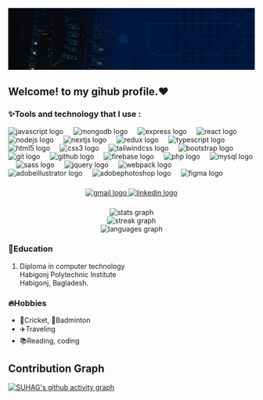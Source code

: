 <div align="center">
  <img src="img/github banner.gif" alt="Banner">
</div>

<h2 align="left">Welcome! to my gihub profile.❤️</h2>

<h3>✨Tools and technology that I use :</h3>
<div align="left">
 <img src="https://cdn.jsdelivr.net/gh/devicons/devicon/icons/javascript/javascript-original.svg" height="40" alt="javascript logo" title="javascript"/>
<img width="12" />
<img src="https://skillicons.dev/icons?i=mongodb" height="40" alt="mongodb logo" title="mongodb" />
<img width="12" />
<img src="https://skillicons.dev/icons?i=express" height="40" alt="express logo" title="express" />
<img width="12" />
<img src="https://cdn.jsdelivr.net/gh/devicons/devicon/icons/react/react-original.svg" height="40" alt="react logo" title="react" />
<img width="12" />
<img src="https://cdn.simpleicons.org/nodedotjs/339933" height="40" alt="nodejs logo" title="nodejs" />
<img width="12" />
<img src="https://cdn.jsdelivr.net/gh/devicons/devicon/icons/nextjs/nextjs-original.svg" height="40" alt="nextjs logo" title="nextjs" />
<img width="12" />
<img src="https://cdn.jsdelivr.net/gh/devicons/devicon/icons/redux/redux-original.svg" height="40" alt="redux logo" title="redux" />
<img width="12" />
<img src="https://cdn.jsdelivr.net/gh/devicons/devicon/icons/typescript/typescript-original.svg" height="40" alt="typescript logo" title="typescript" />
<img width="12" />
<img src="https://cdn.jsdelivr.net/gh/devicons/devicon/icons/html5/html5-original.svg" height="40" alt="html5 logo" title="html 5" />
<img width="12" />
<img src="https://cdn.jsdelivr.net/gh/devicons/devicon/icons/css3/css3-original.svg" height="40" alt="css3 logo" title="css 3" />
<img width="12" />
<img src="https://cdn.simpleicons.org/tailwindcss/06B6D4" height="40" alt="tailwindcss logo" title="tailwind css" />
<img width="12" />
<img src="https://cdn.jsdelivr.net/gh/devicons/devicon/icons/bootstrap/bootstrap-original.svg" height="40" alt="bootstrap logo" title="bootstrap" />
<img width="12" />
<img src="https://cdn.jsdelivr.net/gh/devicons/devicon/icons/git/git-original.svg" height="40" alt="git logo" title="git" />
<img width="12" />
<img src="https://skillicons.dev/icons?i=github" height="40" alt="github logo" title="github" />
<img width="12" />
<img src="https://cdn.jsdelivr.net/gh/devicons/devicon/icons/firebase/firebase-plain.svg" height="40" alt="firebase logo" title="firebase" />
<img width="12" />
<img src="https://cdn.simpleicons.org/php/777BB4" height="40" alt="php logo" title="php" />
<img width="12" />
<img src="https://cdn.jsdelivr.net/gh/devicons/devicon/icons/mysql/mysql-original.svg" height="40" alt="mysql logo" title="mysql" />
<img width="12" />
<img src="https://skillicons.dev/icons?i=sass" height="40" alt="sass logo" title="sass" />
<img width="12" />
<img src="https://cdn.simpleicons.org/jquery/0769AD" height="40" alt="jquery logo" title="jquery" />
<img width="12" />
<img src="https://skillicons.dev/icons?i=webpack" height="40" alt="webpack logo" title="webpack" />
<img width="12" />
<img src="https://skillicons.dev/icons?i=ai" height="40" alt="adobeillustrator logo" title="adobe illustrator" />
<img width="12" />
<img src="https://skillicons.dev/icons?i=ps" height="40" alt="adobephotoshop logo" title="adobe photoshop" />
<img width="12" />
<img src="https://cdn.jsdelivr.net/gh/devicons/devicon/icons/figma/figma-original.svg" height="40" alt="figma logo" title="figma" />

</div>

###

<div align="center">

  <a href="mailto:abdussalamsuhag104@gmail.com" target="_blank">
  <img src="https://img.shields.io/static/v1?message=Gmail&logo=gmail&label=&color=D14036&logoColor=white&labelColor=&style=for-the-badge" height="35" alt="gmail logo"  />
  </a>
  <a href="https://www.linkedin.com/in/suhag102/" target="_blank">
    <img src="https://img.shields.io/static/v1?message=LinkedIn&logo=linkedin&label=&color=0077B5&logoColor=white&labelColor=&style=for-the-badge" height="35" alt="linkedin logo"  />
  </a>
  
</div>

###

<div align="center">
  <img src="https://github-readme-stats.vercel.app/api?username=md-suhag&hide_title=false&hide_rank=false&show_icons=true&include_all_commits=true&count_private=true&disable_animations=false&hide_border=false&theme=dark" height="150" alt="stats graph"  />
</div>
<div align="center">
<img src="https://streak-stats.demolab.com?user=md-suhag&theme=dark" height="150" alt="streak graph"  />
  </div>
<div align="center">
   <img src="https://github-readme-stats.vercel.app/api/top-langs?username=md-suhag&locale=en&hide_title=false&layout=compact&card_width=320&langs_count=5&hide_border=false&theme=dark" height="150" alt="languages graph"  />
</div>

### 🏫Education

<ol>
  <li>Diploma in computer technology</li>
  Habigonj Polytechnic Institute <br/>
  Habigonj, Bagladesh.
</ol>

### 🔥Hobbies

<ul>
 <li>🏏Cricket, 🏸Badminton</li>
 <li>✈️Traveling</li>
 <li>📚Reading, coding</li>
</ul>

###
<div>
  
## Contribution Graph
  
[![SUHAG's github activity graph](https://github-readme-activity-graph.vercel.app/graph?username=md-suhag&theme=react-dark)](https://github.com/md-suhag/github-readme-activity-graph)
</div>
